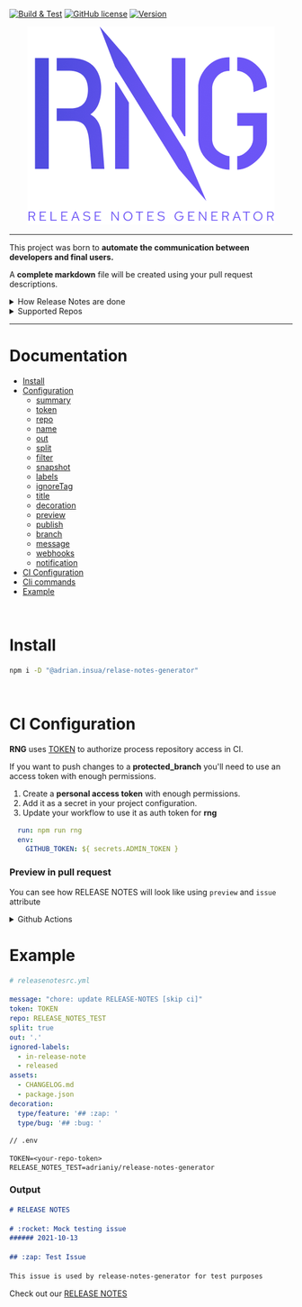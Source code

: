 [![Build & Test][build-badge]][build-link]
[![GitHub license][license-image]][repo-link]
[![Version][version-image]][repo-version-link]

<p align="center">
  <img alt="RNG" src="./assets/RNG.png">
</p>

---

This project was born to **automate the communication between developers and final users.**

A **complete markdown** file will be created using your pull request descriptions. 

<details>
	<summary>How Release Notes are done</summary>

1. Parse every PR **in latest RELEASE**.
	
2. **Filter** Pull Requests by label.
	
3. Add PR title and description to `RELEASE-NOTE.md`.

4. **Mark** Release note section as feature, bug, refactor, etc.
	
5. If you set `publish: true` 
    - All changes will be commited to your repo.
    - Tag pull requests with `in-release-note` label.
	
6. Execute plugins, like TEAMS webhooks
	
</details>

<details>
	<summary>Supported Repos</summary

- **GITHUB** via [@octokit](https://github.com/octokit/octokit.js).

- **TEAMS** via Webhooks.
		
</details>

---

# Documentation

- [Install](#install)
- [Configuration](/src/configuration#configuration-file)
  - [summary](/src/configuration#summary)
  - [token](/src/configuration#token)
  - [repo](/src/configuration#repo)
  - [name](/src/configuration#name)
  - [out](/src/configuration#out)
  - [split](/src/configuration#split)
  - [filter](/src/configuration#filter)
  - [snapshot](/src/configuration#snapshot)
  - [labels](/src/configuration#labels)
  - [ignoreTag](/src/configuration#ignore-tag)
  - [title](/src/configuration#title)
  - [decoration](/src/configuration#decoration)
  - [preview](/src/configuration#preview)
  - [publish](/src/configuration#publish)
  - [branch](/src/configuration#branch)
  - [message](/src/configuration#message)
  - [webhooks](/src/configuration#webhooks)
  - [notification](/src/configuration#notification)
- [CI Configuration](#ci-configuration)
- [Cli commands](/src/commander#readme)
- [Example](#example)

<br/>
		
# Install

```bash
npm i -D "@adrian.insua/relase-notes-generator"
```
		
<br/>

# CI Configuration

**RNG** uses [TOKEN](/src/configuration#token) to authorize process repository access in CI.

If you want to push changes to a **protected_branch** you'll need to use an access token with enough permissions.

1. Create a **personal access token** with enough permissions.
2. Add it as a secret in your project configuration.
3. Update your workflow to use it as auth token for **rng**

```yml
  run: npm run rng
  env:
    GITHUB_TOKEN: ${ secrets.ADMIN_TOKEN }
```

### Preview in pull request

You can see how RELEASE NOTES will look like using `preview` and `issue` attribute

<details>
  <summary>Github Actions</summary>

#### Workflow 

```yml
name: Preview Release Notes in PR

on:
  workflow_dispatch:
  pull_request:
    branches:
      - develop

jobs:
  build:
    name: Release notes preview
    runs-on: ubuntu-latest
    steps:
      - uses: actions/checkout@v2
        with:
          persist-credentials: false
      - uses: actions/setup-node@v2
        with:
          node-version: 16
      - run: npm ci
      - run: npm run build
      - run: npm run preview -- ${{ github.event.number }}
        env:
          GITHUB_TOKEN: ${{ secrets.ADMIN_TOKEN }}
```

```json
{ 
  "scripts": {
    "preview": "rng gen -v --snapshot -f '' --issue"
  }
}
```

Workflow steps:

- Pass  `issue` to `preview` script.
- Set [snapshot](/src/configuration#snapshot) flag to parse pull requests since latest release.

##### Custom configuration file

You can use a custom config file for this process

```json
{ 
  "scripts": {
    "preview": "rng gen -v -c .releasenotes-preview.yml --issue"
  }
}
```

```yaml
# releasenote-preview
snapshot: true
filter: ''
decoration:
  type/feature: '## :sparkles: '
  type/bug: '## :bug: '
```
</details>

# Example

```yml
# releasenotesrc.yml

message: "chore: update RELEASE-NOTES [skip ci]"
token: TOKEN
repo: RELEASE_NOTES_TEST
split: true
out: '.'
ignored-labels:
  - in-release-note
  - released
assets:
  - CHANGELOG.md
  - package.json
decoration:
  type/feature: '## :zap: '
  type/bug: '## :bug: '
```

```
// .env

TOKEN=<your-repo-token>
RELEASE_NOTES_TEST=adrianiy/release-notes-generator
```

### Output

```markdown
# RELEASE NOTES

# :rocket: Mock testing issue 
###### 2021-10-13

## :zap: Test Issue

This issue is used by release-notes-generator for test purposes
```

Check out our [RELEASE NOTES](/release-notes)

[build-badge]: https://github.com/adrianiy/release-notes-generator/workflows/Build%20&%20Test/badge.svg
[build-link]: https://github.com/adrianiy/release-notes-generator/actions?query=workflow%3A"Build+%26+Test"
[license-image]: https://badgen.net/github/license/adrianiy/release-notes-generator
[version-image]: https://badgen.net/github/release/adrianiy/release-notes-generator/stable
[repo-link]: https://github.com/adrianiy/release-notes-generator
[repo-version-link]: https://github.com/adrianiy/release-notes-generator/releases
